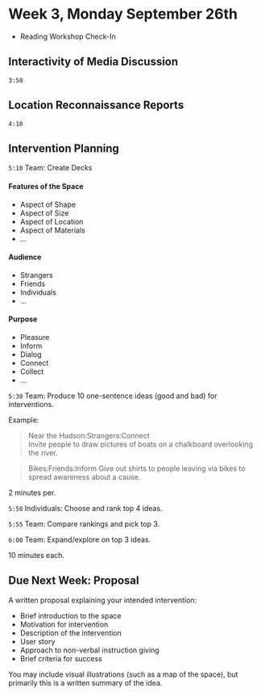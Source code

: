 # Week 3, Monday September 26th

- Reading Workshop Check-In

## Interactivity of Media Discussion
`3:50`

## Location Reconnaissance Reports
`4:10`


## Intervention Planning
`5:10`
Team: Create Decks

#### Features of the Space
- Aspect of Shape
- Aspect of Size
- Aspect of Location
- Aspect of Materials
- ...

#### Audience
- Strangers
- Friends
- Individuals
- ...

#### Purpose
- Pleasure
- Inform
- Dialog
- Connect
- Collect
- ...

`5:30`
Team: Produce 10 one-sentence ideas (good and bad) for interventions.

Example:
> Near the Hudson:Strangers:Connect  
> Invite people to draw pictures of boats on a chalkboard overlooking the river.

> Bikes:Friends:Inform
> Give out shirts to people leaving via bikes to spread awareness about a cause.

2 minutes per.

`5:50`
Individuals: Choose and rank top 4 ideas.

`5:55`
Team: Compare rankings and pick top 3.

`6:00`
Team: Expand/explore on top 3 ideas.

10 minutes each.



## Due Next Week: Proposal

A written proposal explaining your intended intervention:

- Brief introduction to the space
- Motivation for intervention
- Description of the intervention
- User story
- Approach to non-verbal instruction giving
- Brief criteria for success

You may include visual illustrations (such as a map of the space), but primarily this is a written summary of the idea.
